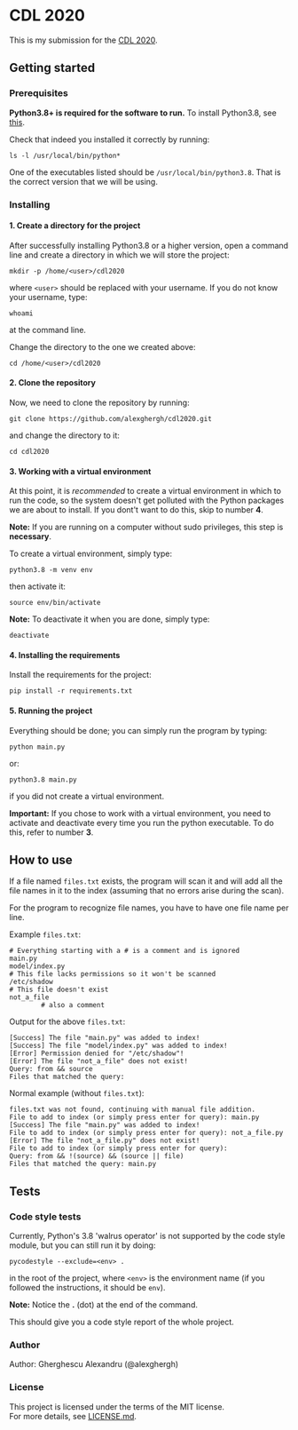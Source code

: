 # CDL 2020

This is my submission for the [CDL 2020](https://cdl.rosedu.org/).

## Getting started

### Prerequisites

**Python3.8+ is required for the software to run.** To install Python3.8, see [this](https://linuxize.com/post/how-to-install-python-3-8-on-ubuntu-18-04/).

Check that indeed you installed it correctly by running:

`ls -l /usr/local/bin/python*`

One of the executables listed should be `/usr/local/bin/python3.8`. That is the correct version that we will be using.

### Installing

#### 1. Create a directory for the project

After successfully installing Python3.8 or a higher version, open a command line and create a directory in which we will store the project:

`mkdir -p /home/<user>/cdl2020`

where `<user>` should be replaced with your username. If you do not know your username, type:

`whoami`

at the command line.

Change the directory to the one we created above:

`cd /home/<user>/cdl2020`

#### 2. Clone the repository

Now, we need to clone the repository by running:

`git clone https://github.com/alexghergh/cdl2020.git`

and change the directory to it:

`cd cdl2020`

#### 3. Working with a virtual environment

At this point, it is _recommended_ to create a virtual environment in which to run the code, so the system doesn't get polluted with the Python packages we are about to install. If you dont't want to do this, skip to number **4**.

**Note:** If you are running on a computer without sudo privileges, this step is **necessary**.

To create a virtual environment, simply type:

`python3.8 -m venv env`

then activate it:

`source env/bin/activate`

**Note:** To deactivate it when you are done, simply type:

`deactivate`

#### 4. Installing the requirements

Install the requirements for the project:

`pip install -r requirements.txt`

#### 5. Running the project

Everything should be done; you can simply run the program by typing:

`python main.py`

or:

`python3.8 main.py`

if you did not create a virtual environment.

**Important:** If you chose to work with a virtual environment, you need to activate and deactivate every time you run the python executable. To do this, refer to number **3**.

## How to use

If a file named `files.txt` exists, the program will scan it and will add all the file names in it to the index (assuming that no errors arise during the scan).

For the program to recognize file names, you have to have one file name per line.

Example `files.txt`:

```
# Everything starting with a # is a comment and is ignored
main.py
model/index.py
# This file lacks permissions so it won't be scanned
/etc/shadow
# This file doesn't exist
not_a_file
        # also a comment
```

Output for the above `files.txt`:

```
[Success] The file "main.py" was added to index!
[Success] The file "model/index.py" was added to index!
[Error] Permission denied for "/etc/shadow"!
[Error] The file "not_a_file" does not exist!
Query: from && source
Files that matched the query:
```

Normal example (without `files.txt`):

```
files.txt was not found, continuing with manual file addition.
File to add to index (or simply press enter for query): main.py
[Success] The file "main.py" was added to index!
File to add to index (or simply press enter for query): not_a_file.py
[Error] The file "not_a_file.py" does not exist!
File to add to index (or simply press enter for query): 
Query: from && !(source) && (source || file)
Files that matched the query: main.py
```

## Tests

### Code style tests

Currently, Python's 3.8 'walrus operator' is not supported by the code style module, but you can still run it by doing:

`pycodestyle --exclude=<env> .`

in the root of the project, where `<env>` is the environment name (if you followed the instructions, it should be `env`).

**Note:** Notice the **.** (dot) at the end of the command.

This should give you a code style report of the whole project.

### Author

Author: Gherghescu Alexandru (@alexghergh)

### License

This project is licensed under the terms of the MIT license.  
For more details, see [LICENSE.md](https://www.github.com/alexghergh/cdl2020/blob/master/LICENSE.md).
